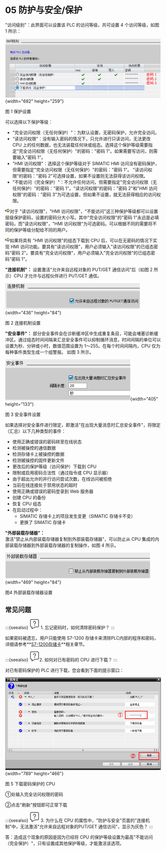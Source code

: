 # 05 防护与安全/保护

\"访问级别\"：此界面可以设置该 PLC 的访问等级，共可设置 4
个访问等级，如图 1 所示：

![](images/05-01.png){width="682" height="259"}

图 1 保护设置

可以选择以下保护等级：

-   "完全访问权限（无任何保护）"：为默认设置，无密码保护，允许完全访问。
-   "读访问权限"：没有输入密码的情况下，只允许进行只读访问，无法更改 CPU
上的任何数据，也无法装载任何块或组态。选择这个保护等级需要指定"完全访问权限（无任何保护）"的密码："密码
1"。如果需要写访问，则需要输入"密码 1"。
-   "HMI 访问权限"：选择这个保护等级对于 SIMATIC HMI
访问没有密码保护，但需要指定"完全访问权限（无任何保护）"的密码："密码
1"。 "读访问权限"的密码："密码
2"可选择设置，如果不设置则无法获得该访问权限。
-   "不能访问（完全保护）"：不允许任何访问，但需要指定"完全访问权限（无任何保护）"的密码："密码
1"。"读访问权限"的密码："密码 2"和"HMI 访问权限"的密码："密码
3"为可选设置，但如果不设置，就无法获得相应的访问权限。

![](images/2.gif)对于 "读访问权限"，"HMI
访问权限"，"不能访问"这三种保护等级都可以设置层级保护密码，设置的密码分大小写。其中"完全访问权限"的"密码
1"永远是必填密码，而"读访问权限"，"HMI
访问权限"为可选密码。可以根据不同的需要将不同的保护等级分配给不同的用户。

![](images/2.gif)如果将具有 "HMI
访问权限"的组态下载到 CPU 后，可以在无密码的情况下实现 HMI
访问功能。要具有"读访问权限"，用户必须输入"读访问权限"的已组态密码"密码
2"。要具有"完全访问权限"，用户必须输入"完全访问权限"的已组态密码"密码
1"。

**"连接机制"：**
设置激活"允许来自远程对象的 PUT/GET 通信访问"后（如图 2 所示）CPU
才允许与远程伙伴进行 PUT/GET 通信。

![](images/05-02.png){width="436" height="84"}

图 2 连接机制设置

**\"安全事件\"：**
部分安全事件会在诊断缓冲区中生成重复条目，可能会堵塞诊断缓冲区。通过组态时间间隔来汇总安全事件可以抑制循环消息，时间间隔的单位可以设置为秒、分钟或小时，数值范围设置为
1～255。在每个时间间隔内，CPU 仅为每种事件类型生成一个组警报。 如图 3
所示。

![](images/05-03.png){width="405" height="133"}

图 3 安全事件设置

如果选择对安全事件进行限定，即激活"在出现大量消息时汇总安全事件"，将限定（汇总）以下几种类型的事件：

-   使用正确或错误的密码转至在线状态
-   检测被操控的通信数据
-   检测存储卡上被操控的数据
-   检测被操控的固件更新文件
-   更改后的保护等级（访问保护）下载到 CPU
-   限制或启用密码合法性（通过指令或 CPU 显示器）
-   由于超出允许的并行访问尝试次数，在线访问被拒绝
-   当前在线连接处于禁用状态的超时
-   使用正确或错误的密码登录到 Web 服务器
-   创建 CPU 的备份
-   恢复 CPU 组态
-   在启动过程中：
    -   SIMATIC 存储卡上的项目发生变更（SIMATIC 存储卡不变）
    -   更换了 SIMATIC 存储卡

**"外部装载存储器"：**\
激活"禁止从内部装载存储器复制到外部装载存储器"，可以防止从 CPU
集成的内部装载存储器到外部装载存储器的复制操作，如图 4 所示。

![](images/05-04.png){width="469" height="84"}

图4 外部装载存储器设置

## 常见问题

:::{seealso} ![](../img/home/FAQ.png) 1. 忘记密码时，如何清除密码保护？
:::

如果密码被遗忘，用户只能使用 S7-1200
存储卡来清除PLC内部的程序和密码，详细请参考**[S7-1200存储卡](10-Memory_Card.html#C)**相关章节。

:::{seealso} ![](../img/home/FAQ.png)2. 如何对已有密码的 CPU 进行下载？
:::

对已有密码保护的 PLC 进行下载，您会看到下面的提示窗口：

![](images/05-05.png){width="789" height="466"}

图 5 下载密码保护的 CPU

①处输入完全访问权限的密码

②点击"刷新"按钮即可正常下载

:::{seealso} ![](../img/home/FAQ.png) 3. 为什么在 CPU 的属性中，\"防护与安全\"页面的\"连接机制\"中，无法激活\"允许来自远程对象的PUT/GET 通信访问\"，显示为灰色？
:::

答：造成这个现象的原因是因为已经将 CPU
的保护等级设置为最高\"不能访问（完全保护）\"，只有设置成其他保护等级，才能激活该选项。
